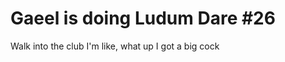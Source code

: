 Gaeel is doing Ludum Dare #26
=============================


Walk into the club I'm like, what up I got a big cock
